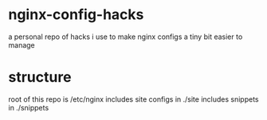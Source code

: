 # nginx-config-hacks
a personal repo of hacks i use to make nginx configs a tiny bit easier to manage

# structure
root of this repo is /etc/nginx
includes site configs in ./site
includes snippets in ./snippets
